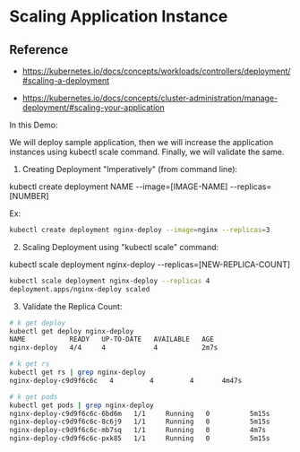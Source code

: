 # Scaling Application Instance

## Reference

- https://kubernetes.io/docs/concepts/workloads/controllers/deployment/#scaling-a-deployment

- https://kubernetes.io/docs/concepts/cluster-administration/manage-deployment/#scaling-your-application

In this Demo:

We will deploy sample application, then we will increase the application instances using kubectl scale command. Finally, we will validate the same.

1. Creating Deployment "Imperatively" (from command line):

kubectl create deployment NAME --image=[IMAGE-NAME] --replicas=[NUMBER]

Ex:

```bash
kubectl create deployment nginx-deploy --image=nginx --replicas=3
```

2. Scaling Deployment using "kubectl scale" command:

kubectl scale deployment nginx-deploy --replicas=[NEW-REPLICA-COUNT]

```bash
kubectl scale deployment nginx-deploy --replicas 4
deployment.apps/nginx-deploy scaled
```

3. Validate the Replica Count:

```bash
# k get deploy
kubectl get deploy nginx-deploy 
NAME           READY   UP-TO-DATE   AVAILABLE   AGE
nginx-deploy   4/4     4            4           2m7s

# k get rs
kubectl get rs | grep nginx-deploy
nginx-deploy-c9d9f6c6c   4         4         4       4m47s

# k get pods
kubectl get pods | grep nginx-deploy
nginx-deploy-c9d9f6c6c-6bd6m   1/1     Running   0          5m15s
nginx-deploy-c9d9f6c6c-8c6j9   1/1     Running   0          5m15s
nginx-deploy-c9d9f6c6c-mb7sq   1/1     Running   0          4m7s
nginx-deploy-c9d9f6c6c-pxk85   1/1     Running   0          5m15s
```



